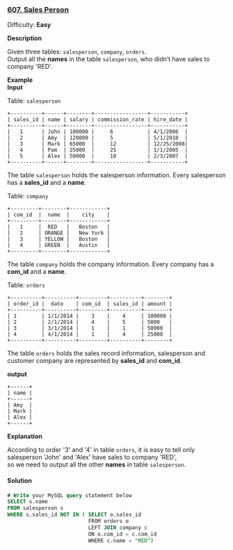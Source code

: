 ### [607\. Sales Person](https://leetcode.com/problems/sales-person/description/)

Difficulty: **Easy**



**Description**

Given three tables: `salesperson`, `company`, `orders`.  
Output all the **names** in the table `salesperson`, who didn’t have sales to company 'RED'.

**Example**  
**Input**

Table: `salesperson`

```
+----------+------+--------+-----------------+-----------+
| sales_id | name | salary | commission_rate | hire_date |
+----------+------+--------+-----------------+-----------+
|   1      | John | 100000 |     6           | 4/1/2006  |
|   2      | Amy  | 120000 |     5           | 5/1/2010  |
|   3      | Mark | 65000  |     12          | 12/25/2008|
|   4      | Pam  | 25000  |     25          | 1/1/2005  |
|   5      | Alex | 50000  |     10          | 2/3/2007  |
+----------+------+--------+-----------------+-----------+
```

The table `salesperson` holds the salesperson information. Every salesperson has a **sales_id** and a **name**.  

Table: `company`

```
+---------+--------+------------+
| com_id  |  name  |    city    |
+---------+--------+------------+
|   1     |  RED   |   Boston   |
|   2     | ORANGE |   New York |
|   3     | YELLOW |   Boston   |
|   4     | GREEN  |   Austin   |
+---------+--------+------------+
```

The table `company` holds the company information. Every company has a **com_id** and a **name**.  

Table: `orders`

```
+----------+----------+---------+----------+--------+
| order_id |  date    | com_id  | sales_id | amount |
+----------+----------+---------+----------+--------+
| 1        | 1/1/2014 |    3    |    4     | 100000 |
| 2        | 2/1/2014 |    4    |    5     | 5000   |
| 3        | 3/1/2014 |    1    |    1     | 50000  |
| 4        | 4/1/2014 |    1    |    4     | 25000  |
+----------+----------+---------+----------+--------+
```

The table `orders` holds the sales record information, salesperson and customer company are represented by **sales_id** and **com_id**.  

**output**

```
+------+
| name | 
+------+
| Amy  | 
| Mark | 
| Alex |
+------+
```

**Explanation**

According to order '3' and '4' in table `orders`, it is easy to tell only salesperson 'John' and 'Alex' have sales to company 'RED',  
so we need to output all the other **names** in table `salesperson`.



#### Solution
```sql
# Write your MySQL query statement below
SELECT s.name 
FROM salesperson s
WHERE s.sales_id NOT IN ( SELECT o.sales_id 
                          FROM orders o
                          LEFT JOIN company c
                          ON o.com_id = c.com_id 
                          WHERE c.name = "RED")
```